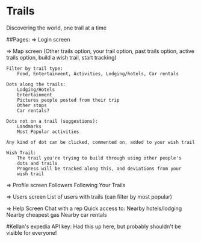 # Trails
Discovering the world, one trail at a time

##Pages:
=> Login screen

=> Map screen (Other trails option, your trail option, past trails option,
		active trails option, build a wish trail, start tracking)

	Filter by trail type:
		Food, Entertainment, Activities, Lodging/hotels, Car rentals

	Dots along the trails:
		Lodging/Hotels
		Entertainment
		Pictures people posted from their trip
		Other stops
		Car rentals?

	Dots not on a trail (suggestions):
		Landmarks
		Most Popular activities

	Any kind of dot can be clicked, commented on, added to your wish trail

	Wish Trail:
		The trail you're trying to build through using other people's
		dots and trails
		Progress will be tracked along this, and deviations from your
		wish trail
			
=> Profile screen
	Followers
	Following
	Your Trails

=> Users screen
	List of users with trails (can filter by most popular)

=> Help Screen
	Chat with a rep
	Quick access to:
		Nearby hotels/lodging
		Nearby cheapest gas
		Nearby car rentals


#Kellan's expedia API key:
Had this up here, but probably shouldn't be visible for everyone!